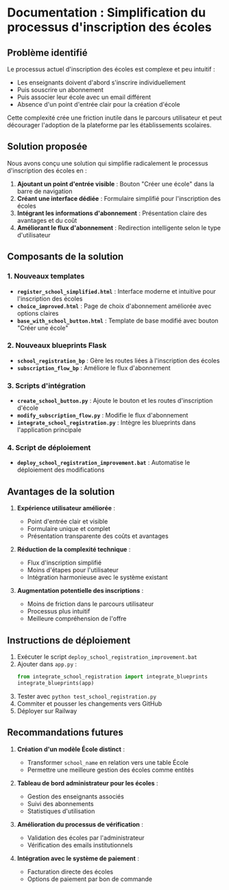 # Documentation : Simplification du processus d'inscription des écoles

## Problème identifié

Le processus actuel d'inscription des écoles est complexe et peu intuitif :
- Les enseignants doivent d'abord s'inscrire individuellement
- Puis souscrire un abonnement
- Puis associer leur école avec un email différent
- Absence d'un point d'entrée clair pour la création d'école

Cette complexité crée une friction inutile dans le parcours utilisateur et peut décourager l'adoption de la plateforme par les établissements scolaires.

## Solution proposée

Nous avons conçu une solution qui simplifie radicalement le processus d'inscription des écoles en :

1. **Ajoutant un point d'entrée visible** : Bouton "Créer une école" dans la barre de navigation
2. **Créant une interface dédiée** : Formulaire simplifié pour l'inscription des écoles
3. **Intégrant les informations d'abonnement** : Présentation claire des avantages et du coût
4. **Améliorant le flux d'abonnement** : Redirection intelligente selon le type d'utilisateur

## Composants de la solution

### 1. Nouveaux templates

- **`register_school_simplified.html`** : Interface moderne et intuitive pour l'inscription des écoles
- **`choice_improved.html`** : Page de choix d'abonnement améliorée avec options claires
- **`base_with_school_button.html`** : Template de base modifié avec bouton "Créer une école"

### 2. Nouveaux blueprints Flask

- **`school_registration_bp`** : Gère les routes liées à l'inscription des écoles
- **`subscription_flow_bp`** : Améliore le flux d'abonnement

### 3. Scripts d'intégration

- **`create_school_button.py`** : Ajoute le bouton et les routes d'inscription d'école
- **`modify_subscription_flow.py`** : Modifie le flux d'abonnement
- **`integrate_school_registration.py`** : Intègre les blueprints dans l'application principale

### 4. Script de déploiement

- **`deploy_school_registration_improvement.bat`** : Automatise le déploiement des modifications

## Avantages de la solution

1. **Expérience utilisateur améliorée** :
   - Point d'entrée clair et visible
   - Formulaire unique et complet
   - Présentation transparente des coûts et avantages

2. **Réduction de la complexité technique** :
   - Flux d'inscription simplifié
   - Moins d'étapes pour l'utilisateur
   - Intégration harmonieuse avec le système existant

3. **Augmentation potentielle des inscriptions** :
   - Moins de friction dans le parcours utilisateur
   - Processus plus intuitif
   - Meilleure compréhension de l'offre

## Instructions de déploiement

1. Exécuter le script `deploy_school_registration_improvement.bat`
2. Ajouter dans `app.py` :
   ```python
   from integrate_school_registration import integrate_blueprints
   integrate_blueprints(app)
   ```
3. Tester avec `python test_school_registration.py`
4. Commiter et pousser les changements vers GitHub
5. Déployer sur Railway

## Recommandations futures

1. **Création d'un modèle École distinct** :
   - Transformer `school_name` en relation vers une table École
   - Permettre une meilleure gestion des écoles comme entités

2. **Tableau de bord administrateur pour les écoles** :
   - Gestion des enseignants associés
   - Suivi des abonnements
   - Statistiques d'utilisation

3. **Amélioration du processus de vérification** :
   - Validation des écoles par l'administrateur
   - Vérification des emails institutionnels

4. **Intégration avec le système de paiement** :
   - Facturation directe des écoles
   - Options de paiement par bon de commande
